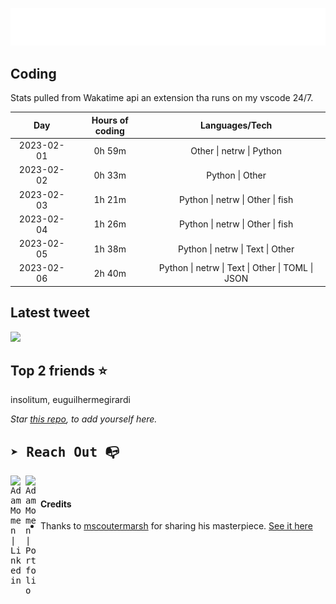 
![test image size](/assets/welcome_message.gif)

## Coding
Stats pulled from Wakatime api an extension tha runs on my vscode 24/7.

|Day|Hours of coding|Languages/Tech|
|:-:|:-:|:-:|
|2023-02-01|0h 59m|Other &#124; netrw &#124; Python|
|2023-02-02|0h 33m|Python &#124; Other|
|2023-02-03|1h 21m|Python &#124; netrw &#124; Other &#124; fish|
|2023-02-04|1h 26m|Python &#124; netrw &#124; Other &#124; fish|
|2023-02-05|1h 38m|Python &#124; netrw &#124; Text &#124; Other|
|2023-02-06|2h 40m|Python &#124; netrw &#124; Text &#124; Other &#124; TOML &#124; JSON|

## Latest tweet
[<img src="<tweet-image-url>" width="400">](<tweet-url>)

## Top 2 friends ⭐️
insolitum, euguilhermegirardi

*Star [this repo](https://github.com/AdamMomen/AdamMomen), to add yourself here.*


<samp>

## ➤ Reach Out :mailbox_with_no_mail:

>
  <a href="https://www.linkedin.com/in/adam-momen-99596275/">
     <img align="left" alt="Adam Momen | Linkedin" width="24px" src="./assets/Linkedin.svg" />
   </a>

   <a href="https://adammomen.com/">
     <img align="left" alt="Adam Momen | Portfolio" width="24px" src="./assets/web.svg" />
   </a>

</samp>

<br>

#### Credits
* Thanks to [mscoutermarsh](https://github.com/mscoutermarsh) for sharing his masterpiece. [See it here](https://github.com/mscoutermarsh/mscoutermarsh)